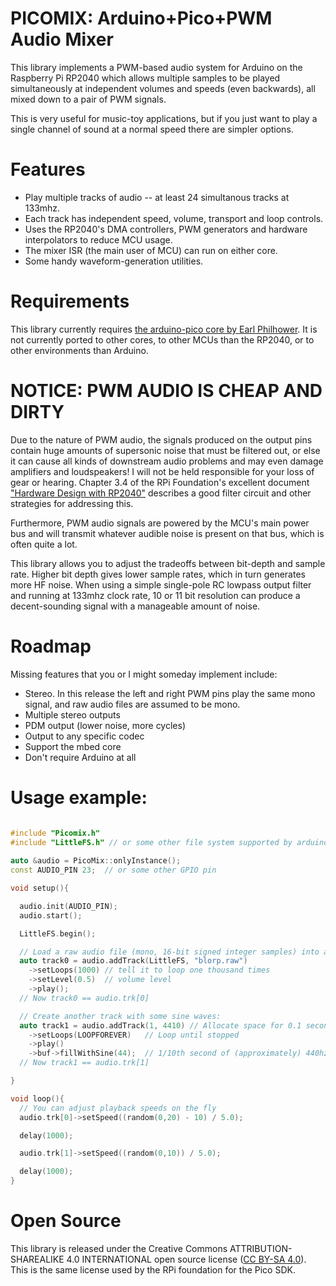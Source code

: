 # PICOMIX: Arduino+Pico+PWM Audio Mixer

This library implements a PWM-based audio system 
for Arduino on the Raspberry Pi RP2040 
which allows multiple samples to be played simultaneously 
at independent volumes and speeds (even backwards),
all mixed down to a pair of PWM signals.

This is very useful for music-toy applications,
but if you just want to play a single channel of sound at a normal speed 
there are simpler options.

# Features
* Play multiple tracks of audio -- at least 24 simultanous tracks at 133mhz.
* Each track has independent speed, volume, transport and loop controls.
* Uses the RP2040's DMA controllers, PWM generators and hardware interpolators to reduce MCU usage.
* The mixer ISR (the main user of MCU) can run on either core.
* Some handy waveform-generation utilities.

# Requirements
This library currently requires [the arduino-pico core by Earl Philhower](https://github.com/earlephilhower/arduino-pico).
It is not currently ported to other cores, to other MCUs than the RP2040,
or to other environments than Arduino.

# NOTICE: PWM AUDIO IS CHEAP AND DIRTY
Due to the nature of PWM audio, the signals produced on the output pins
contain huge amounts of supersonic noise that must be filtered out,
or else it can cause all kinds of downstream audio problems
and may even damage amplifiers and loudspeakers!
I will not be held responsible for your loss of gear or hearing.
Chapter 3.4 of the RPi Foundation's excellent document ["Hardware Design with RP2040"](https://datasheets.raspberrypi.com/rp2040/hardware-design-with-rp2040.pdf)
describes a good filter circuit and other strategies for addressing this.

Furthermore, PWM audio signals are powered by the MCU's main power bus
and will transmit whatever audible noise is present on that bus, which is often quite a lot.

This library allows you to adjust the tradeoffs between bit-depth and sample rate.
Higher bit depth gives lower sample rates, which in turn generates more HF noise.
When using a simple single-pole RC lowpass output filter and running at 133mhz clock rate, 
10 or 11 bit resolution can produce a decent-sounding signal with a manageable amount of noise.

# Roadmap

Missing features that you or I might someday implement include:
  * Stereo. In this release the left and right PWM pins play the same mono signal, and raw audio files are assumed to be mono.
  * Multiple stereo outputs
  * PDM output (lower noise, more cycles)
  * Output to any specific codec
  * Support the mbed core
  * Don't require Arduino at all


# Usage example:

~~~cpp

#include "Picomix.h"
#include "LittleFS.h" // or some other file system supported by arduino-pico
 
auto &audio = PicoMix::onlyInstance();
const AUDIO_PIN 23;  // or some other GPIO pin

void setup(){

  audio.init(AUDIO_PIN);
  audio.start();

  LittleFS.begin();

  // Load a raw audio file (mono, 16-bit signed integer samples) into a track:
  auto track0 = audio.addTrack(LittleFS, "blorp.raw")
    ->setLoops(1000) // tell it to loop one thousand times
    ->setLevel(0.5)  // volume level
    ->play();
  // Now track0 == audio.trk[0]

  // Create another track with some sine waves:
  auto track1 = audio.addTrack(1, 4410) // Allocate space for 0.1 seconds of mono samples at (approximately) 44.1khz
    ->setLoops(LOOPFOREVER)   // Loop until stopped
    ->play()
    ->buf->fillWithSine(44);  // 1/10th second of (approximately) 440hz (when track speed == 1.0)
  // Now track1 == audio.trk[1]

}

void loop(){
  // You can adjust playback speeds on the fly
  audio.trk[0]->setSpeed((random(0,20) - 10) / 5.0);

  delay(1000);

  audio.trk[1]->setSpeed((random(0,10)) / 5.0);

  delay(1000);
}
~~~

# Open Source

This library is released under the Creative Commons 
ATTRIBUTION-SHAREALIKE 4.0 INTERNATIONAL open source license 
([CC BY-SA 4.0](https://creativecommons.org/licenses/by-sa/4.0/)).
This is the same license used by the RPi foundation for the Pico SDK.
